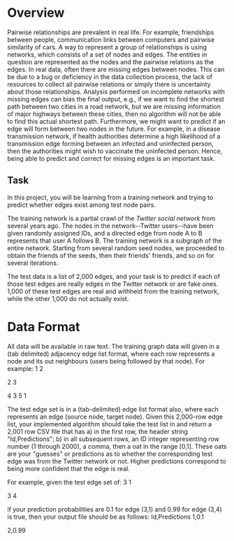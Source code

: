 # Overview
Pairwise relationships are prevalent in real life. For example, friendships between people, communication links between computers and pairwise similarity of cars. A way to represent a group of relationships is using networks, which consists of a set of nodes and edges. The entities in question are represented as the nodes and the pairwise relations as the edges. 
In real data, often there are missing edges between nodes. This can be due to a bug or deficiency in the data collection process, the lack of resources to collect all pairwise relations or simply there is uncertainty about those relationships. Analysis performed on incomplete networks with missing edges can bias the final output, e.g., if we want to find the shortest path between two cities in a road network, but we are missing information of major highways between these cities, then no algorithm will not be able to find this actual shortest path.
Furthermore, we might want to predict if an edge will form between two nodes in the future. For example, in
a disease transmission network, if health authorities determine a high likelihood of a transmission edge forming between an infected and uninfected person, then the authorities might wish to vaccinate the uninfected person.
Hence, being able to predict and correct for missing edges is an important task.

## Task
In this project, you will be learning from a training network and trying to predict whether edges exist among
test node pairs.

The training network is a partial crawl of the *Twitter social network* from several years ago. The nodes in the network--Twitter users--have been given randomly assigned IDs, and a directed edge from node A to B represents that user A follows B. The training network is a subgraph of the entire network. Starting from several random seed nodes, we proceeded to obtain the friends of the seeds, then their friends' friends, and so on for several iterations.

The test data is a list of 2,000 edges, and your task is to predict if each of those test edges are really edges in the Twitter network or are fake ones. 1,000 of these test edges are real and withheld from the training network, while the other 1,000 do not actually exist.

# Data Format
All data will be available in raw text. The training graph data will given in a (tab delimited) adjacency edge
list format, where each row represents a node and its out neighbours (users being followed by that node). For
example:
1 2

2 3

4 3 5 1


The test edge set is in a (tab-delimited) edge list format also, where each represents an edge (source node, target node). Given this 2,000-row edge list, your implemented algorithm should take the test list in and return a 2,001 row CSV file that has a) in the first row, the header string "Id,Predictions"; b) in all subsequent rows, an ID integer representing row number (1 through 2000), a comma, then a oat in the range [0,1]. These oats are your "guesses" or predictions as to whether the corresponding test edge was from the Twitter network or
not. Higher predictions correspond to being more confident that the edge is real.

For example, given the test edge set of:
3 1

3 4

if your prediction probabilities are 0.1 for edge (3,1) and 0.99 for edge (3,4) is true, then your output file should be as follows:
Id,Predictions
1,0.1

2,0.99
